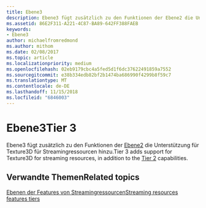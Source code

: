 ```yaml
---
title: Ebene3
description: Ebene3 fügt zusätzlich zu den Funktionen der Ebene2 die Unterstützung für Texture3D für Streamingressourcen hinzu.
ms.assetid: 86E2F311-A221-4C87-BA89-642FF388FAEB
keywords:
- Ebene3
author: michaelfromredmond
ms.author: mithom
ms.date: 02/08/2017
ms.topic: article
ms.localizationpriority: medium
ms.openlocfilehash: 02eb9179cbc4a5fed5d1f6dc37622491859a7552
ms.sourcegitcommit: e38b334edb82bf2b1474ba686990f4299b8f59c7
ms.translationtype: MT
ms.contentlocale: de-DE
ms.lasthandoff: 11/15/2018
ms.locfileid: "6846003"
---
```

# <a name="tier-3"></a><span data-ttu-id="46879-104">Ebene3</span><span class="sxs-lookup"><span data-stu-id="46879-104">Tier 3</span></span>


<span data-ttu-id="46879-105">Ebene3 fügt zusätzlich zu den Funktionen der [Ebene2](tier-2.md) die Unterstützung für Texture3D für Streamingressourcen hinzu.</span><span class="sxs-lookup"><span data-stu-id="46879-105">Tier 3 adds support for Texture3D for streaming resources, in addition to the [Tier 2](tier-2.md) capabilities.</span></span>

## <a name="span-idrelated-topicsspanrelated-topics"></a><span data-ttu-id="46879-106"><span id="related-topics"></span>Verwandte Themen</span><span class="sxs-lookup"><span data-stu-id="46879-106"><span id="related-topics"></span>Related topics</span></span>


[<span data-ttu-id="46879-107">Ebenen der Features von Streamingressourcen</span><span class="sxs-lookup"><span data-stu-id="46879-107">Streaming resources features tiers</span></span>](streaming-resources-features-tiers.md)

 

 




